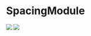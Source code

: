 # SpacingModule
<img src="https://img.shields.io/badge/Python-3776AB?style=flat-square&logo=Python&logoColor=white"/> <img src="https://img.shields.io/badge/Tensorflow-FF6F00?style=flat-square&logo=Tensorflow&logoColor=white"/>
